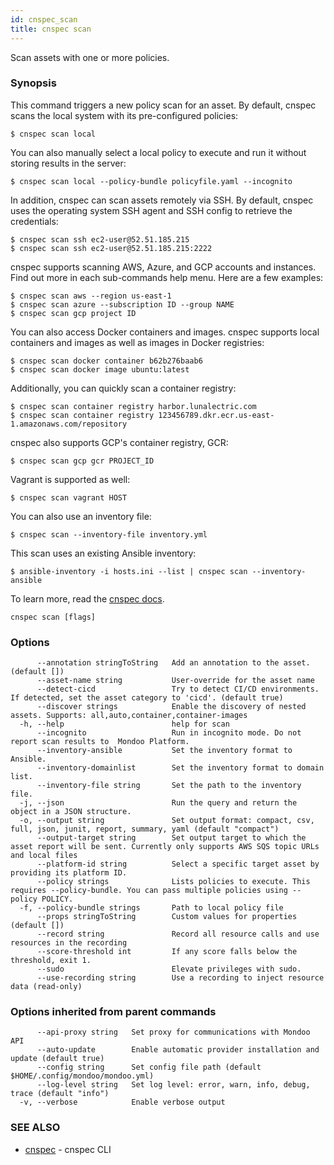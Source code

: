 ```yaml
---
id: cnspec_scan
title: cnspec scan
---
```


Scan assets with one or more policies.

### Synopsis

This command triggers a new policy scan for an asset. By default, cnspec scans the local
system with its pre-configured policies:

    $ cnspec scan local

You can also manually select a local policy to execute and run it without
storing results in the server:

    $ cnspec scan local --policy-bundle policyfile.yaml --incognito

In addition, cnspec can scan assets remotely via SSH. By default, cnspec uses the operating system
SSH agent and SSH config to retrieve the credentials:

    $ cnspec scan ssh ec2-user@52.51.185.215
    $ cnspec scan ssh ec2-user@52.51.185.215:2222

cnspec supports scanning AWS, Azure, and GCP accounts and instances.
Find out more in each sub-commands help menu. Here are a few examples:

    $ cnspec scan aws --region us-east-1
    $ cnspec scan azure --subscription ID --group NAME
    $ cnspec scan gcp project ID

You can also access Docker containers and images. cnspec supports local containers
and images as well as images in Docker registries:

    $ cnspec scan docker container b62b276baab6
    $ cnspec scan docker image ubuntu:latest

Additionally, you can quickly scan a container registry:

    $ cnspec scan container registry harbor.lunalectric.com
    $ cnspec scan container registry 123456789.dkr.ecr.us-east-1.amazonaws.com/repository

cnspec also supports GCP's container registry, GCR:

    $ cnspec scan gcp gcr PROJECT_ID

Vagrant is supported as well:

    $ cnspec scan vagrant HOST

You can also use an inventory file:

    $ cnspec scan --inventory-file inventory.yml

This scan uses an existing Ansible inventory:

    $ ansible-inventory -i hosts.ini --list | cnspec scan --inventory-ansible

To learn more, read the [cnspec docs](/cnspec/home/).

```
cnspec scan [flags]
```

### Options

```
      --annotation stringToString   Add an annotation to the asset. (default [])
      --asset-name string           User-override for the asset name
      --detect-cicd                 Try to detect CI/CD environments. If detected, set the asset category to 'cicd'. (default true)
      --discover strings            Enable the discovery of nested assets. Supports: all,auto,container,container-images
  -h, --help                        help for scan
      --incognito                   Run in incognito mode. Do not report scan results to  Mondoo Platform.
      --inventory-ansible           Set the inventory format to Ansible.
      --inventory-domainlist        Set the inventory format to domain list.
      --inventory-file string       Set the path to the inventory file.
  -j, --json                        Run the query and return the object in a JSON structure.
  -o, --output string               Set output format: compact, csv, full, json, junit, report, summary, yaml (default "compact")
      --output-target string        Set output target to which the asset report will be sent. Currently only supports AWS SQS topic URLs and local files
      --platform-id string          Select a specific target asset by providing its platform ID.
      --policy strings              Lists policies to execute. This requires --policy-bundle. You can pass multiple policies using --policy POLICY.
  -f, --policy-bundle strings       Path to local policy file
      --props stringToString        Custom values for properties (default [])
      --record string               Record all resource calls and use resources in the recording
      --score-threshold int         If any score falls below the threshold, exit 1.
      --sudo                        Elevate privileges with sudo.
      --use-recording string        Use a recording to inject resource data (read-only)
```

### Options inherited from parent commands

```
      --api-proxy string   Set proxy for communications with Mondoo API
      --auto-update        Enable automatic provider installation and update (default true)
      --config string      Set config file path (default $HOME/.config/mondoo/mondoo.yml)
      --log-level string   Set log level: error, warn, info, debug, trace (default "info")
  -v, --verbose            Enable verbose output
```

### SEE ALSO

- [cnspec](cnspec.md) - cnspec CLI
